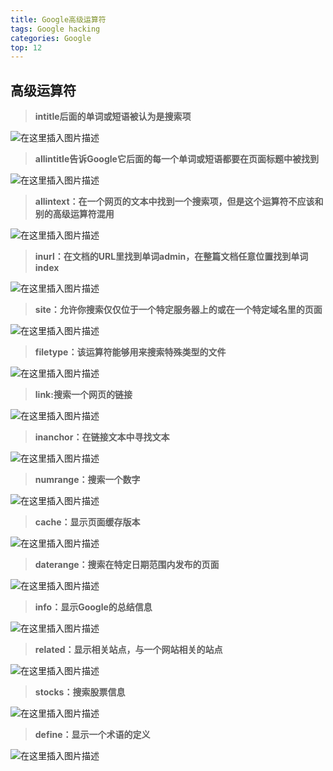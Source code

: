 ```yaml
---
title: Google高级运算符
tags: Google hacking
categories: Google
top: 12
---
```

## 高级运算符

> **intitle后面的单词或短语被认为是搜索项**

![在这里插入图片描述](https://img-blog.csdnimg.cn/20210319235150904.png?x-oss-process=image/watermark,type_ZmFuZ3poZW5naGVpdGk,shadow_10,text_aHR0cHM6Ly9ibG9nLmNzZG4ubmV0L3dlaXhpbl80NTAwNzA3Mw==,size_16,color_FFFFFF,t_70)
<!--more-->
> **allintitle告诉Google它后面的每一个单词或短语都要在页面标题中被找到**

![在这里插入图片描述](https://img-blog.csdnimg.cn/20210319235407710.png?x-oss-process=image/watermark,type_ZmFuZ3poZW5naGVpdGk,shadow_10,text_aHR0cHM6Ly9ibG9nLmNzZG4ubmV0L3dlaXhpbl80NTAwNzA3Mw==,size_16,color_FFFFFF,t_70)

> **allintext：在一个网页的文本中找到一个搜索项，但是这个运算符不应该和别的高级运算符混用**

![在这里插入图片描述](https://img-blog.csdnimg.cn/20210319235846651.png?x-oss-process=image/watermark,type_ZmFuZ3poZW5naGVpdGk,shadow_10,text_aHR0cHM6Ly9ibG9nLmNzZG4ubmV0L3dlaXhpbl80NTAwNzA3Mw==,size_16,color_FFFFFF,t_70)

> **inurl：在文档的URL里找到单词admin，在整篇文档任意位置找到单词index**

![在这里插入图片描述](https://img-blog.csdnimg.cn/20210320000716816.png?x-oss-process=image/watermark,type_ZmFuZ3poZW5naGVpdGk,shadow_10,text_aHR0cHM6Ly9ibG9nLmNzZG4ubmV0L3dlaXhpbl80NTAwNzA3Mw==,size_16,color_FFFFFF,t_70)

> **site：允许你搜索仅仅位于一个特定服务器上的或在一个特定域名里的页面**

![在这里插入图片描述](https://img-blog.csdnimg.cn/2021032116214940.png?x-oss-process=image/watermark,type_ZmFuZ3poZW5naGVpdGk,shadow_10,text_aHR0cHM6Ly9ibG9nLmNzZG4ubmV0L3dlaXhpbl80NTAwNzA3Mw==,size_16,color_FFFFFF,t_70)
<!--more-->

> **filetype：该运算符能够用来搜索特殊类型的文件**

![在这里插入图片描述](https://img-blog.csdnimg.cn/20210321162557534.png?x-oss-process=image/watermark,type_ZmFuZ3poZW5naGVpdGk,shadow_10,text_aHR0cHM6Ly9ibG9nLmNzZG4ubmV0L3dlaXhpbl80NTAwNzA3Mw==,size_16,color_FFFFFF,t_70)

> **link:搜索一个网页的链接**

![在这里插入图片描述](https://img-blog.csdnimg.cn/20210321163139593.png?x-oss-process=image/watermark,type_ZmFuZ3poZW5naGVpdGk,shadow_10,text_aHR0cHM6Ly9ibG9nLmNzZG4ubmV0L3dlaXhpbl80NTAwNzA3Mw==,size_16,color_FFFFFF,t_70)

> **inanchor：在链接文本中寻找文本**

![在这里插入图片描述](https://img-blog.csdnimg.cn/20210321163341526.png?x-oss-process=image/watermark,type_ZmFuZ3poZW5naGVpdGk,shadow_10,text_aHR0cHM6Ly9ibG9nLmNzZG4ubmV0L3dlaXhpbl80NTAwNzA3Mw==,size_16,color_FFFFFF,t_70)

> **numrange：搜索一个数字**

![在这里插入图片描述](https://img-blog.csdnimg.cn/20210321164706426.png?x-oss-process=image/watermark,type_ZmFuZ3poZW5naGVpdGk,shadow_10,text_aHR0cHM6Ly9ibG9nLmNzZG4ubmV0L3dlaXhpbl80NTAwNzA3Mw==,size_16,color_FFFFFF,t_70)

> **cache：显示页面缓存版本**

![在这里插入图片描述](https://img-blog.csdnimg.cn/20210321164920742.png?x-oss-process=image/watermark,type_ZmFuZ3poZW5naGVpdGk,shadow_10,text_aHR0cHM6Ly9ibG9nLmNzZG4ubmV0L3dlaXhpbl80NTAwNzA3Mw==,size_16,color_FFFFFF,t_70)

> **daterange：搜索在特定日期范围内发布的页面**

![在这里插入图片描述](https://img-blog.csdnimg.cn/20210321165052552.png?x-oss-process=image/watermark,type_ZmFuZ3poZW5naGVpdGk,shadow_10,text_aHR0cHM6Ly9ibG9nLmNzZG4ubmV0L3dlaXhpbl80NTAwNzA3Mw==,size_16,color_FFFFFF,t_70)

> **info：显示Google的总结信息**

![在这里插入图片描述](https://img-blog.csdnimg.cn/20210321165200652.png?x-oss-process=image/watermark,type_ZmFuZ3poZW5naGVpdGk,shadow_10,text_aHR0cHM6Ly9ibG9nLmNzZG4ubmV0L3dlaXhpbl80NTAwNzA3Mw==,size_16,color_FFFFFF,t_70)

> **related：显示相关站点，与一个网站相关的站点**

![在这里插入图片描述](https://img-blog.csdnimg.cn/20210321165300413.png?x-oss-process=image/watermark,type_ZmFuZ3poZW5naGVpdGk,shadow_10,text_aHR0cHM6Ly9ibG9nLmNzZG4ubmV0L3dlaXhpbl80NTAwNzA3Mw==,size_16,color_FFFFFF,t_70)

> **stocks：搜索股票信息**

![在这里插入图片描述](https://img-blog.csdnimg.cn/20210321165517489.png?x-oss-process=image/watermark,type_ZmFuZ3poZW5naGVpdGk,shadow_10,text_aHR0cHM6Ly9ibG9nLmNzZG4ubmV0L3dlaXhpbl80NTAwNzA3Mw==,size_16,color_FFFFFF,t_70)

> **define：显示一个术语的定义**

![在这里插入图片描述](https://img-blog.csdnimg.cn/20210321165611804.png?x-oss-process=image/watermark,type_ZmFuZ3poZW5naGVpdGk,shadow_10,text_aHR0cHM6Ly9ibG9nLmNzZG4ubmV0L3dlaXhpbl80NTAwNzA3Mw==,size_16,color_FFFFFF,t_70)

